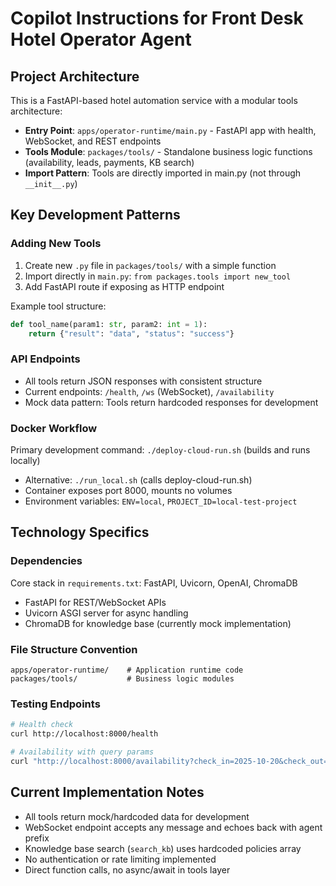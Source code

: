 # Copilot Instructions for Front Desk Hotel Operator Agent

## Project Architecture

This is a FastAPI-based hotel automation service with a modular tools architecture:

- **Entry Point**: `apps/operator-runtime/main.py` - FastAPI app with health, WebSocket, and REST endpoints
- **Tools Module**: `packages/tools/` - Standalone business logic functions (availability, leads, payments, KB search)
- **Import Pattern**: Tools are directly imported in main.py (not through `__init__.py`)

## Key Development Patterns

### Adding New Tools
1. Create new `.py` file in `packages/tools/` with a simple function
2. Import directly in `main.py`: `from packages.tools import new_tool`
3. Add FastAPI route if exposing as HTTP endpoint

Example tool structure:
```python
def tool_name(param1: str, param2: int = 1):
    return {"result": "data", "status": "success"}
```

### API Endpoints
- All tools return JSON responses with consistent structure
- Current endpoints: `/health`, `/ws` (WebSocket), `/availability`
- Mock data pattern: Tools return hardcoded responses for development

### Docker Workflow
Primary development command: `./deploy-cloud-run.sh` (builds and runs locally)
- Alternative: `./run_local.sh` (calls deploy-cloud-run.sh)
- Container exposes port 8000, mounts no volumes
- Environment variables: `ENV=local`, `PROJECT_ID=local-test-project`

## Technology Specifics

### Dependencies
Core stack in `requirements.txt`: FastAPI, Uvicorn, OpenAI, ChromaDB
- FastAPI for REST/WebSocket APIs
- Uvicorn ASGI server for async handling
- ChromaDB for knowledge base (currently mock implementation)

### File Structure Convention
```
apps/operator-runtime/    # Application runtime code
packages/tools/           # Business logic modules
```

### Testing Endpoints
```bash
# Health check
curl http://localhost:8000/health

# Availability with query params
curl "http://localhost:8000/availability?check_in=2025-10-20&check_out=2025-10-22&adults=2&pets=true"
```

## Current Implementation Notes

- All tools return mock/hardcoded data for development
- WebSocket endpoint accepts any message and echoes back with agent prefix
- Knowledge base search (`search_kb`) uses hardcoded policies array
- No authentication or rate limiting implemented
- Direct function calls, no async/await in tools layer